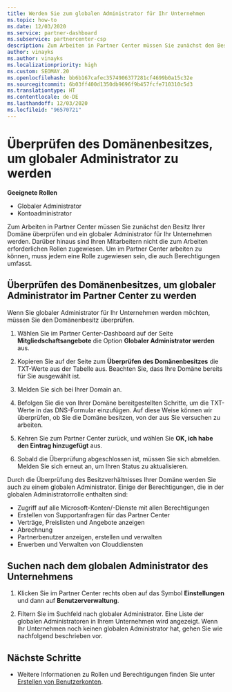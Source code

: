```yaml
---
title: Werden Sie zum globalen Administrator für Ihr Unternehmen
ms.topic: how-to
ms.date: 12/03/2020
ms.service: partner-dashboard
ms.subservice: partnercenter-csp
description: Zum Arbeiten in Partner Center müssen Sie zunächst den Besitz Ihrer Domäne überprüfen. Hier erfahren Sie, wie Sie dazu vorgehen müssen und wie Sie ein globaler Administrator werden, der Benutzer hinzufügen kann.
author: vinayks
ms.author: vinayks
ms.localizationpriority: high
ms.custom: SEOMAY.20
ms.openlocfilehash: bb6b167cafec3574906377281cf4699b0a15c32e
ms.sourcegitcommit: 6b03ff400d1350db9696f9b457fcfe710310c5d3
ms.translationtype: HT
ms.contentlocale: de-DE
ms.lasthandoff: 12/03/2020
ms.locfileid: "96570721"
---
```

# <a name="verify-your-domain-ownership-to-become-global-admin"></a>Überprüfen des Domänenbesitzes, um globaler Administrator zu werden 


**Geeignete Rollen**

- Globaler Administrator
- Kontoadministrator

Zum Arbeiten in Partner Center müssen Sie zunächst den Besitz Ihrer Domäne überprüfen und ein globaler Administrator für Ihr Unternehmen werden. Darüber hinaus sind Ihren Mitarbeitern nicht die zum Arbeiten erforderlichen Rollen zugewiesen.  Um im Partner Center arbeiten zu können, muss jedem eine Rolle zugewiesen sein, die auch Berechtigungen umfasst.  

## <a name="verify-your-domain-ownership-to-become-a-global-admin-in-partner-center"></a>Überprüfen des Domänenbesitzes, um globaler Administrator im Partner Center zu werden

Wenn Sie globaler Administrator für Ihr Unternehmen werden möchten, müssen Sie den Domänenbesitz überprüfen.

1. Wählen Sie im Partner Center-Dashboard auf der Seite **Mitgliedschaftsangebote** die Option **Globaler Administrator werden** aus. 

2. Kopieren Sie auf der Seite zum **Überprüfen des Domänenbesitzes** die TXT-Werte aus der Tabelle aus. Beachten Sie, dass Ihre Domäne bereits für Sie ausgewählt ist.

3. Melden Sie sich bei Ihrer Domain an. 

4. Befolgen Sie die von Ihrer Domäne bereitgestellten Schritte, um die TXT-Werte in das DNS-Formular einzufügen.  Auf diese Weise können wir überprüfen, ob Sie die Domäne besitzen, von der aus Sie versuchen zu arbeiten.

5. Kehren Sie zum Partner Center zurück, und wählen Sie **OK, ich habe den Eintrag hinzugefügt** aus.

6. Sobald die Überprüfung abgeschlossen ist, müssen Sie sich abmelden. Melden Sie sich erneut an, um Ihren Status zu aktualisieren. 

Durch die Überprüfung des Besitzverhältnisses Ihrer Domäne werden Sie auch zu einem globalen Administrator. Einige der Berechtigungen, die in der globalen Administratorrolle enthalten sind:

- Zugriff auf alle Microsoft-Konten/-Dienste mit allen Berechtigungen 
- Erstellen von Supportanfragen für das Partner Center
- Verträge, Preislisten und Angebote anzeigen
- Abrechnung
- Partnerbenutzer anzeigen, erstellen und verwalten
- Erwerben und Verwalten von Clouddiensten

## <a name="find-the-companys-global-admin"></a>Suchen nach dem globalen Administrator des Unternehmens

1. Klicken Sie im Partner Center rechts oben auf das Symbol **Einstellungen** und dann auf **Benutzerverwaltung**.

1. Filtern Sie im Suchfeld nach globaler Administrator. Eine Liste der globalen Administratoren in Ihrem Unternehmen wird angezeigt. Wenn Ihr Unternehmen noch keinen globalen Administrator hat, gehen Sie wie nachfolgend beschrieben vor.

## <a name="next-steps"></a>Nächste Schritte

- Weitere Informationen zu Rollen und Berechtigungen finden Sie unter [Erstellen von Benutzerkonten](create-user-accounts-and-set-permissions.md). 
